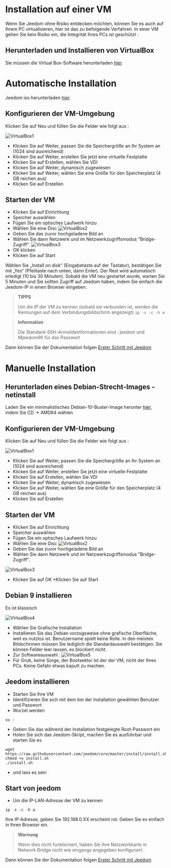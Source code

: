 # Installation auf einer VM

Wenn Sie Jeedom ohne Risiko entdecken möchten, können Sie es auch auf Ihrem PC virtualisieren, hier ist das zu befolgende Verfahren. In einer VM gehen Sie kein Risiko ein, die Integrität Ihres PCs ist geschützt :

## Herunterladen und Installieren von VirtualBox

Sie müssen die Virtual Box-Software herunterladen [hier](https://download.virtualbox.org/virtualbox/6.1.6/VirtualBox-6.1.6-137129-Win.exe)

# Automatische Installation

Jeedom iso herunterladen [hier](https://images.jeedom.com/x86-64/).

## Konfigurieren der VM-Umgebung

Klicken Sie auf Neu und füllen Sie die Felder wie folgt aus :

![VirtualBox1](images/VirtualBox1.PNG)

-   Klicken Sie auf Weiter, passen Sie die Speichergröße an Ihr System an (1024 sind ausreichend)
-   Klicken Sie auf Weiter, erstellen Sie jetzt eine virtuelle Festplatte
-   Klicken Sie auf Erstellen, wählen Sie VDI
-   Klicken Sie auf Weiter, dynamisch zugewiesen
-   Klicken Sie auf Weiter, wählen Sie eine Größe für den Speicherplatz (4 GB reichen aus)
-   Klicken Sie auf Erstellen

## Starten der VM

-   Klicken Sie auf Einrichtung
-   Speicher auswählen
-   Fügen Sie ein optisches Laufwerk hinzu
-   Wählen Sie eine Disc
![VirtualBox2](images/VirtualBox2.PNG)
-   Geben Sie das zuvor hochgeladene Bild an
-   Wählen Sie dann Netzwerk und im Netzwerkzugriffsmodus "Bridge-Zugriff".
![VirtualBox3](images/VirtualBox3.PNG)
-   OK klicken
-   Klicken Sie auf Start

Wählen Sie „Install on disk“ (Eingabetaste auf der Tastatur), bestätigen Sie mit „Yes“ (Pfeiltaste nach unten, dann Enter). Der Rest wird automatisch erledigt (10 bis 30 Minuten). Sobald die VM neu gestartet wurde, warten Sie 5 Minuten und Sie sollten Zugriff auf Jeedom haben, indem Sie einfach die Jeedom-IP in einen Browser eingeben.

>**TIPPS**
>
>Um die IP der VM zu kennen (sobald sie verbunden ist, werden die Kennungen auf dem Verbindungsbildschirm angezeigt) ``ip -s -c -h a``

> **Information**
>
> Die Standard-SSH-Anmeldeinformationen sind : jeedom und Mjeedom96 für das Passwort 

Dann können Sie der Dokumentation folgen [Erster Schritt mit Jeedom](https://doc.jeedom.com/de_DE/premiers-pas/index)

# Manuelle Installation

## Herunterladen eines Debian-Strecht-Images - netinstall

Laden Sie ein minimalistisches Debian-10-Buster-Image herunter [hier](https://www.debian.org/CD/http-ftp/), indem Sie CD -> AMD64 wählen

## Konfigurieren der VM-Umgebung

Klicken Sie auf Neu und füllen Sie die Felder wie folgt aus :

![VirtualBox1](images/VirtualBox1.PNG)

-   Klicken Sie auf Weiter, passen Sie die Speichergröße an Ihr System an (1024 sind ausreichend)
-   Klicken Sie auf Weiter, erstellen Sie jetzt eine virtuelle Festplatte
-   Klicken Sie auf Erstellen, wählen Sie VDI
-   Klicken Sie auf Weiter, dynamisch zugewiesen
-   Klicken Sie auf Weiter, wählen Sie eine Größe für den Speicherplatz (4 GB reichen aus)
-   Klicken Sie auf Erstellen

## Starten der VM

-   Klicken Sie auf Einrichtung
-   Speicher auswählen
-   Fügen Sie ein optisches Laufwerk hinzu
-   Wählen Sie eine Disc
![VirtualBox2](images/VirtualBox2.PNG)
-   Geben Sie das zuvor hochgeladene Bild an
-   Wählen Sie dann Netzwerk und im Netzwerkzugriffsmodus "Bridge-Zugriff".

![VirtualBox3](images/VirtualBox3.PNG)

-   Klicken Sie auf OK \*Klicken Sie auf Start

## Debian 9 installieren

Es ist klassisch

![VirtualBox4](images/VirtualBox4.PNG)

-   Wählen Sie Grafische Installation
-   Installieren Sie das Debian vorzugsweise ohne grafische Oberfläche, weil es nutzlos ist. Benutzername spielt keine Rolle. In den meisten Bildschirmen müssen Sie lediglich die Standardauswahl bestätigen. Sie können Felder leer lassen, es blockiert nicht.
-   Zur Softwareauswahl :
![VirtualBox5](images/VirtualBox5.PNG)
-   Für Grub, keine Sorge, der Bootsektor ist der der VM, nicht der Ihres PCs. Keine Gefahr etwas kaputt zu machen.

## Jeedom installieren

-   Starten Sie Ihre VM
-   Identifizieren Sie sich mit dem bei der Installation gewählten Benutzer und Passwort
-   Wurzel werden

``su -``

-   Geben Sie das während der Installation festgelegte Root-Passwort ein
-   Holen Sie sich das Jeedom-Skript, machen Sie es ausführbar und starten Sie es

````
wget https://raw.githubusercontent.com/jeedom/core/master/install/install.sh
chmod +x install.sh
./install.sh
````

-   und lass es sein

## Start von jeedom

-   Um die IP-LAN-Adresse der VM zu kennen

````
ip -s -c -h a
````

Ihre IP-Adresse, geben Sie 192.168.0.XX erscheint rot. Geben Sie es einfach in Ihren Browser ein.

> **Warnung**
>
> Wenn dies nicht funktioniert, haben Sie Ihre Netzwerkkarte in Network Bridge nicht wie eingangs angegeben konfiguriert.

Dann können Sie der Dokumentation folgen [Erster Schritt mit Jeedom](https://doc.jeedom.com/de_DE/premiers-pas/index)
